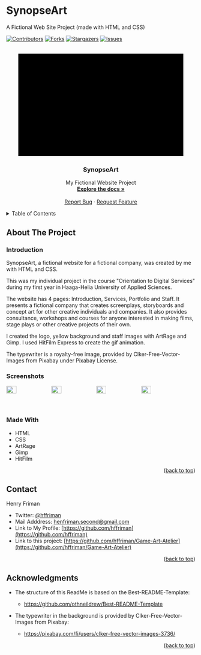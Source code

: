 # SynopseArt
A Fictional Web Site Project (made with HTML and CSS)

<div id="top"></div>
<!--
*** Thanks for checking out the Best-README-Template. If you have a suggestion
*** that would make this better, please fork the repo and create a pull request
*** or simply open an issue with the tag "enhancement".
*** Don't forget to give the project a star!
*** Thanks again! Now go create something AMAZING! :D
-->

<!-- PROJECT SHIELDS -->
<!--
*** I'm using markdown "reference style" links for readability.
*** Reference links are enclosed in brackets [ ] instead of parentheses ( ).
*** See the bottom of this document for the declaration of the reference variables
*** for contributors-url, forks-url, etc. This is an optional, concise syntax you may use.
*** https://www.markdownguide.org/basic-syntax/#reference-style-links
-->
[![Contributors][contributors-shield]][contributors-url]
[![Forks][forks-shield]][forks-url]
[![Stargazers][stars-shield]][stars-url]
[![Issues][issues-shield]][issues-url]


<!-- PROJECT LOGO -->
<br />
<div align="center">
  <a href="https://img.shields.io/github/stars/hffriman/SynopseArt">
    <img src="images/animation.gif" alt="Logo" width="440" height="272">
  </a>
 </div>

<h3 align="center">SynopseArt</h3>

  <p align="center">
    My Fictional Website Project
    <br />
    <a href="https://github.com/hffriman/SynopseArt"><strong>Explore the docs »</strong></a>
    <br />
    <br />
    <a href="https://github.com/hffriman/SynopseArt/issues">Report Bug</a>
    ·
    <a href="https://github.com/hffriman/SynopseArt/issues">Request Feature</a>
  </p>
</div>



<!-- TABLE OF CONTENTS -->
<details>
  <summary>Table of Contents</summary>
  <ol>
    <li>
      <a href="#about-the-project">About The Project</a>
      <ul>
        <li><a href="#introduction">Introduction</a></li>
        <li><a href="#screenshots">Screenshots</a></li>
        <li><a href="#built-with">Built With</a></li>
      </ul>
    </li>
    <li><a href="#license">License</a></li>
    <li><a href="#contact">Contact</a></li>
  </ol>
</details>


<!-- ABOUT THE PROJECT -->
## About The Project


### Introduction

SynopseArt, a fictional website for a fictional company, was created by me with HTML and CSS.

This was my individual project in the course "Orientation to Digital Services" during my first year in Haaga-Helia University of Applied Sciences.

The website has 4 pages: Introduction, Services, Portfolio and Staff. It presents a fictional company that creates screenplays, storyboards and concept art for other creative individuals and companies. It also provides consultance, workshops and courses for anyone interested in making films, stage plays or other creative projects of their own.

I created the logo, yellow background and staff images with ArtRage and Gimp. I used HitFilm Express to create the gif animation.

The typewriter is a royalty-free image, provided by Clker-Free-Vector-Images from Pixabay under Pixabay License.

### Screenshots

<div>
   <img src="images/android-screenshot-1.jpg" width="23%" height="23%">
   <img src="images/android-screenshot-2.jpg" width="23%" height="23%">
   <img src="images/android-screenshot-3.jpg" width="23%" height="23%">   
   <img src="images/android-screenshot-4.jpg" width="23%" height="23%">
</div>
<br>
<br>

### Made With

* HTML
* CSS
* ArtRage
* Gimp
* HitFilm

<p align="right">(<a href="#top">back to top</a>)</p>



<!-- CONTACT -->
## Contact

Henry Friman
  * Twitter: [@hffriman](https://twitter.com/@hfffennec)
  * Mail Adddress: henfriman.second@gmail.com
  * Link to My Profile: [https://github.com/hffriman](https://github.com/hffriman)
  * Link to this project: [https://github.com/hffriman/Game-Art-Atelier](https://github.com/hffriman/Game-Art-Atelier)

<p align="right">(<a href="#top">back to top</a>)</p>


<!-- ACKNOWLEDGMENTS -->
## Acknowledgments

* The structure of this ReadMe is based on the Best-README-Template:
  * https://github.com/othneildrew/Best-README-Template

* The typewriter in the background is provided by Clker-Free-Vector-Images from Pixabay:
  * https://pixabay.com/fi/users/clker-free-vector-images-3736/  

<p align="right">(<a href="#top">back to top</a>)</p>

<!-- MARKDOWN LINKS & IMAGES -->
<!-- https://www.markdownguide.org/basic-syntax/#reference-style-links -->
[contributors-shield]: https://img.shields.io/github/contributors/hffriman/SynopseArt.svg?style=for-the-badge
[contributors-url]: https://github.com/hffriman/SynopseArt/graphs/contributors
[forks-shield]: https://img.shields.io/github/forks/hffriman/SynopseArt.svg?style=for-the-badge
[forks-url]: https://github.com/hffriman/SynopseArt/network/members
[stars-shield]: https://img.shields.io/github/stars/hffriman/SynopseArt?style=for-the-badge
[stars-url]: https://github.com/hffriman/SynopseArt/stargazers
[issues-shield]: https://img.shields.io/github/issues/hffriman/SynopseArt.svg?style=for-the-badge
[issues-url]: https://github.com/hffriman/SynopseArt/issues
[product-screenshot]: images/screenshot.png
